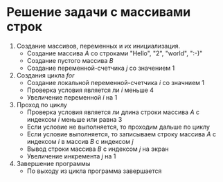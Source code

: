 # Решение задачи с массивами строк
1. Создание массивов, переменных и их инициализация. 
    * Создание массива *A* со строками "Hello", "2", "world", ":-)"
    * Создание пустого массива *B*
    * Создание переменной-счетчика *j* со значением 1 
2. Создания цикла *for*
    * Создание локальной переменной-счетчика *i* со значнием 1
    * Проверка условия является ли *i* меньше 4 
    * Увеличение переменной *i* на 1
3. Проход по циклу 
    * Проверка условия является ли длина строки массива *А* с индексом *i* меньше или равна 3
    * Если условие не выполняется, то проходим дальше по циклу 
    * Если условие выполняется, то записываем строку массива *А* с индексом *i* в массив *B* c индексом *j*
    * Вывод строки массива *B* c индексом *j* на экран
    * Увеличение инкремента *j* на 1 
3. Завершение программы 
    * По выходу из цикла программа завершается 